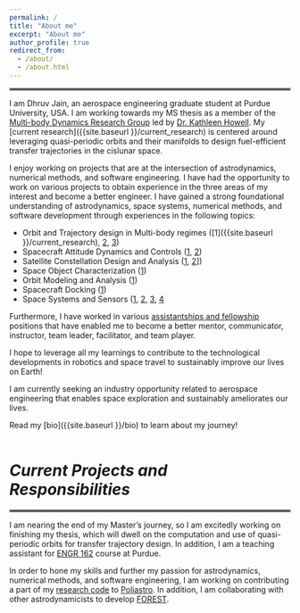 ```yaml
---
permalink: /
title: "About me"
excerpt: "About me"
author_profile: true
redirect_from: 
  - /about/
  - /about.html
---
```

<hr style="border:2px solid grey">

I am Dhruv Jain, an aerospace engineering graduate student at Purdue University, USA. I am working towards my MS thesis as a member of the [Multi-body Dynamics Research Group](https://engineering.purdue.edu/people/kathleen.howell.1/index.html) led by [Dr. Kathleen Howell](https://engineering.purdue.edu/AAE/people/ptProfile?resource_id=1384). My [current research]({{site.baseurl }}/current_research) is centered around leveraging quasi-periodic orbits and their manifolds to design fuel-efficient transfer trajectories in the cislunar space. 

I enjoy working on projects that are at the intersection of astrodynamics, numerical methods, and software engineering. I have had the opportunity to work on various projects to obtain experience in the three areas of my interest and become a better engineer. I have gained a strong foundational understanding of astrodynamics, space systems, numerical methods, and software development through experiences in the following topics: 

- Orbit and Trajectory design in Multi-body regimes ([1]({{site.baseurl }}/current_research), [2](https://github.com/DhruvJ22/Astrodynamics_Research), [3](projects.md#poliastro))
- Spacecraft Attitude Dynamics and Controls ([1](experiences.md#dhruva-space-,-india-(summer-2020)), [2](projects.md#analysis-of-motor-misalignment-jet-damping-and-mass-variation-on-a-spinning-thrusting-cubesat)) 
- Satellite Constellation Design and Analysis ([1](experiences.md#dhruva-space-india-summer-2019), [2](projects.md#senior-spacecraft-design-project-purdue-university)])
- Space Object Characterization ([1](past_research.md#space-object-taxonomy))
- Orbit Modeling and Analysis ([1](past_research.md#aerodynamics-deorbit-experiement))
- Spacecraft Docking ([1](past_research.md#spacecraft-docking-and-simulation))
- Space Systems and Sensors ([1](projects.md#senior-spacecraft-design-project-purdue-university), [2](projects.md#purdue-vibrational-instrumental-payload-for-educational-research), [3](past_research.md#aerodynamics-deorbit-experiement), [4](experiences.md#indian-institude-of-technology-delhi-india-summer-2018)

Furthermore, I have worked in various [assistantships and fellowship](experiences.md#assistantships--fellowship-at-purdue-univeristy) positions that have enabled me to become a better mentor, communicator, instructor, team leader, facilitator, and team player. 

I hope to leverage all my learnings to contribute to the technological developments in robotics and space travel to sustainably improve our lives on Earth!

I am currently seeking an industry opportunity related to aerospace engineering that enables space exploration and sustainably ameliorates our lives. 

Read my [bio]({{site.baseurl }}/bio) to learn about my journey!
<br>
<br>

# _Current Projects and Responsibilities_
<hr style="border:2px solid grey">

I am nearing the end of my Master’s journey, so I am excitedly working on finishing my thesis, which will dwell on the computation and use of quasi-periodic orbits for transfer trajectory design. In addition, I am a teaching assistant for [ENGR 162](experiences.md#engr-162-honors-introduction-to-innovation-and-the-physical-science-of-engineering-design-ii-teaching-assistant) course at Purdue.  

In order to hone my skills and further my passion for astrodynamics, numerical methods, and software engineering, I am working on contributing a part of my [research code](https://github.com/DhruvJ22/Astrodynamics_Research) to [Poliastro](projects.md#poliastro). In addition, I am collaborating with other astrodynamicists to develop [FOREST](https://github.com/mbd-astro/forest).